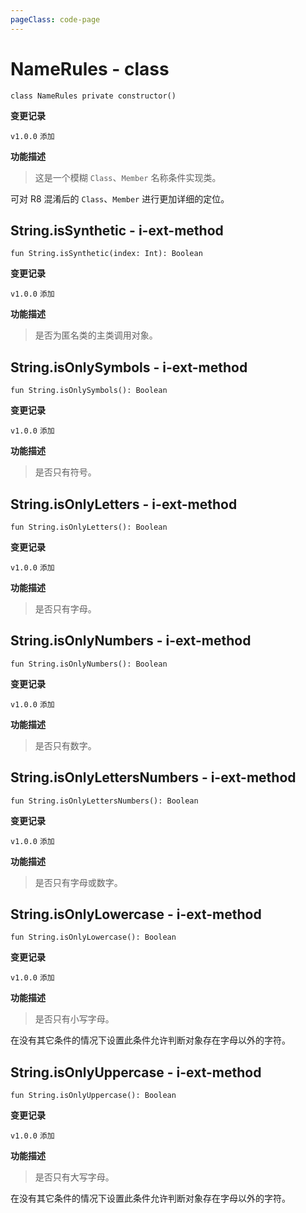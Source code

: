 ```yaml
---
pageClass: code-page
---
```


# NameRules <span class="symbol">- class</span>

```kotlin:no-line-numbers
class NameRules private constructor()
```

**变更记录**

`v1.0.0` `添加`

**功能描述**

> 这是一个模糊 `Class`、`Member` 名称条件实现类。

可对 R8 混淆后的 `Class`、`Member` 进行更加详细的定位。

## String.isSynthetic <span class="symbol">- i-ext-method</span>

```kotlin:no-line-numbers
fun String.isSynthetic(index: Int): Boolean
```

**变更记录**

`v1.0.0` `添加`

**功能描述**

> 是否为匿名类的主类调用对象。

## String.isOnlySymbols <span class="symbol">- i-ext-method</span>

```kotlin:no-line-numbers
fun String.isOnlySymbols(): Boolean
```

**变更记录**

`v1.0.0` `添加`

**功能描述**

> 是否只有符号。

## String.isOnlyLetters <span class="symbol">- i-ext-method</span>

```kotlin:no-line-numbers
fun String.isOnlyLetters(): Boolean
```

**变更记录**

`v1.0.0` `添加`

**功能描述**

> 是否只有字母。

## String.isOnlyNumbers <span class="symbol">- i-ext-method</span>

```kotlin:no-line-numbers
fun String.isOnlyNumbers(): Boolean
```

**变更记录**

`v1.0.0` `添加`

**功能描述**

> 是否只有数字。

## String.isOnlyLettersNumbers <span class="symbol">- i-ext-method</span>

```kotlin:no-line-numbers
fun String.isOnlyLettersNumbers(): Boolean
```

**变更记录**

`v1.0.0` `添加`

**功能描述**

> 是否只有字母或数字。

## String.isOnlyLowercase <span class="symbol">- i-ext-method</span>

```kotlin:no-line-numbers
fun String.isOnlyLowercase(): Boolean
```

**变更记录**

`v1.0.0` `添加`

**功能描述**

> 是否只有小写字母。

在没有其它条件的情况下设置此条件允许判断对象存在字母以外的字符。

## String.isOnlyUppercase <span class="symbol">- i-ext-method</span>

```kotlin:no-line-numbers
fun String.isOnlyUppercase(): Boolean
```

**变更记录**

`v1.0.0` `添加`

**功能描述**

> 是否只有大写字母。

在没有其它条件的情况下设置此条件允许判断对象存在字母以外的字符。